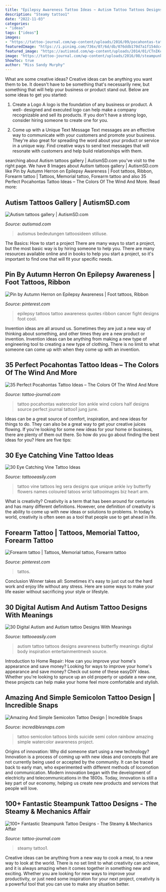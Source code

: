 ```yaml
---
title: "Epilepsy Awareness Tattoo Ideas ~ Autism Tattoo Tattoos Designs Awareness Butterfly Meanings Digital Body Inspiration Entertainmentmesh Source"
description: "Steamy tattoo1"
date: "2022-11-03"
categories:
- "ideas"
tags: ["ideas"]
images:
- "https://tattoo-journal.com/wp-content/uploads/2016/09/pocahontas-tattoo1.jpg"
featuredImage: "https://i.pinimg.com/736x/07/6d/db/076ddb170d7a1f154dc44af30538103c--epilepsy-tattoo-cancer-tattoos.jpg"
featured_image: "https://autismsd.com/wp-content/uploads/2014/01/CTnIKc3.jpg"
image: "https://tattoo-journal.com/wp-content/uploads/2016/08/steampunk-tattoo1-1.jpg"
ShowToc: true
author: "Miss Sandy Murphy"
---
```



What are some creative ideas?
Creative ideas can be anything you want them to be. It doesn't have to be something that's necessarily new, but something that will help your business or product stand out. Below are some ideas to get you started:
1. Create a Logo
A logo is the foundation of any business or product. A well- designed and executed logo can help make a company recognizable and sell its products. If you don't have a strong logo, consider hiring someone to create one for you.

2. Come up with a Unique Text Message
Text messages are an effective way to communicate with your customers and promote your business. They're also great for spreading the word about your product or service in a unique way. Find creative ways to send text messages that will resonate with customers and help build relationships with them.


	

		
searching about Autism tattoos gallery | AutismSD.com you've visit to the right page. We have 8 Images about Autism tattoos gallery | AutismSD.com like Pin by Autumn Herron on Epilepsy Awareness | Foot tattoos, Ribbon, Forearm tattoo | Tattoos, Memorial tattoo, Forearm tattoo and also 35 Perfect Pocahontas Tattoo Ideas – The Colors Of The Wind And More. Read more:
		
    
## Autism Tattoos Gallery | AutismSD.com

<img loading=lazy src="https://autismsd.com/wp-content/uploads/2014/01/CTnIKc3.jpg" onerror="this.onerror=null;this.src='https://tse4.mm.bing.net/th?id=OIP.Cc08nWzd8MlSbJv0bjrWbAHaHa&amp;pid=15.1';" alt="Autism tattoos gallery | AutismSD.com">

_Source: autismsd.com_

>autismus bedeutungen tattoosideen stiliuse. 

	

The Basics: How to start a project
There are many ways to start a project, but the most basic way is by hiring someone to help you. There are many resources available online and in books to help you start a project, so it's important to find one that will fit your specific needs.

    
## Pin By Autumn Herron On Epilepsy Awareness | Foot Tattoos, Ribbon

<img loading=lazy src="https://i.pinimg.com/736x/07/6d/db/076ddb170d7a1f154dc44af30538103c--epilepsy-tattoo-cancer-tattoos.jpg" onerror="this.onerror=null;this.src='https://tse3.mm.bing.net/th?id=OIP.ypWoioD7NewKRHbIWz1uDAHaOw&amp;pid=15.1';" alt="Pin by Autumn Herron on Epilepsy Awareness | Foot tattoos, Ribbon">

_Source: pinterest.com_

>epilepsy tattoos tattoo awareness quotes ribbon cancer fight designs foot cool. 

	

Invention ideas are all around us. Sometimes they are just a new way of thinking about something, and other times they are a new product or invention. Invention ideas can be anything from making a new type of engineering tool to creating a new type of clothing. There is no limit to what someone can come up with when they come up with an invention.

    
## 35 Perfect Pocahontas Tattoo Ideas – The Colors Of The Wind And More

<img loading=lazy src="https://tattoo-journal.com/wp-content/uploads/2016/09/pocahontas-tattoo1.jpg" onerror="this.onerror=null;this.src='https://tse1.mm.bing.net/th?id=OIP.ClE1X63SP2X7xM4rCh21xQHaHa&amp;pid=15.1';" alt="35 Perfect Pocahontas Tattoo Ideas – The Colors Of The Wind And More">

_Source: tattoo-journal.com_

>tattoo pocahontas watercolor lion ankle wind colors half designs source perfect journal tattoo1 jung june. 

	

Ideas can be a great source of comfort, inspiration, and new ideas for things to do. They can also be a great way to get your creative juices flowing. If you're looking for some new ideas for your home or business, there are plenty of them out there. So how do you go about finding the best ideas for you? Here are five tips: 

    
## 30 Eye Catching Vine Tattoo Ideas

<img loading=lazy src="http://www.tattooeasily.com/wp-content/uploads/2013/07/Vine-tattoo-29.jpg" onerror="this.onerror=null;this.src='https://tse2.mm.bing.net/th?id=OIP.DnOqaZ5s6cD0d0bn9w28AgHaJ7&amp;pid=15.1';" alt="30 Eye Catching Vine Tattoo Ideas">

_Source: tattooeasily.com_

>tattoo vine tattoos leg sera designs que unique ankle ivy butterfly flowers names coloured tatoos wrist tattooimages biz heart arm. 

	

What is creativity?
Creativity is a term that has been around for centuries and has many different definitions. However, one definition of creativity is the ability to come up with new ideas or solutions to problems. In today’s world, creativity is often seen as a tool that people use to get ahead in life.

    
## Forearm Tattoo | Tattoos, Memorial Tattoo, Forearm Tattoo

<img loading=lazy src="https://i.pinimg.com/736x/c2/51/1c/c2511ca3bd89c1d9bbc39f128466b526.jpg" onerror="this.onerror=null;this.src='https://tse4.mm.bing.net/th?id=OIP._lINXEu36nK9Jx4TVpq_iAHaPp&amp;pid=15.1';" alt="Forearm tattoo | Tattoos, Memorial tattoo, Forearm tattoo">

_Source: pinterest.com_

>tattos. 

	

Conclusion
Winner takes all: Sometimes it's easy to just cut out the hard work and enjoy life without any stress. Here are some ways to make your life easier without sacrificing your style or lifestyle.

    
## 30 Digital Autism And Autism Tattoo Designs With Meanings

<img loading=lazy src="http://www.tattooeasily.com/wp-content/uploads/2013/06/1122.jpg" onerror="this.onerror=null;this.src='https://tse3.mm.bing.net/th?id=OIP.iJMgF8eVW1qxrRhtrnez2QHaIW&amp;pid=15.1';" alt="30 Digital Autism and Autism tattoo Designs With Meanings">

_Source: tattooeasily.com_

>autism tattoo tattoos designs awareness butterfly meanings digital body inspiration entertainmentmesh source. 

	

Introduction to Home Repair: How can you improve your home's appearance and save money?
Looking for ways to improve your home's appearance and save money? Check out some of these easyDIY ideas. Whether you're looking to spruce up an old property or update a new one, these projects can help make your home feel more comfortable and stylish.

    
## Amazing And Simple Semicolon Tattoo Design | Incredible Snaps

<img loading=lazy src="http://www.incrediblesnaps.com/wp-content/uploads/2016/06/semicolon-tattoo-28.jpg" onerror="this.onerror=null;this.src='https://tse4.mm.bing.net/th?id=OIP.ZVemJ_g1j4qMBRrbLbAUbgHaJ4&amp;pid=15.1';" alt="Amazing And Simple Semicolon Tattoo Design | Incredible Snaps">

_Source: incrediblesnaps.com_

>tattoo semicolon tattoos birds suicide semi colon rainbow amazing simple watercolor awareness project. 

	

Origins of innovation: Why did someone start using a new technology?
Innovation is a process of coming up with new ideas and concepts that are not currently being used or accepted by the community. It can be traced back to early man, who experimented with different methods of locomotion and communication. Modern innovation began with the development of electricity and telecommunications in the 1800s. Today, innovation is still a key part of our economy, helping us create new products and services that people will love.

    
## 100+ Fantastic Steampunk Tattoo Designs - The Steamy &amp; Mechanics Affair

<img loading=lazy src="https://tattoo-journal.com/wp-content/uploads/2016/08/steampunk-tattoo1-1.jpg" onerror="this.onerror=null;this.src='https://tse3.mm.bing.net/th?id=OIP.GuL5Yb1VQ6Xf1im-tQyYDAHaHa&amp;pid=15.1';" alt="100+ Fantastic Steampunk Tattoo Designs - The Steamy &amp; Mechanics Affair">

_Source: tattoo-journal.com_

>steamy tattoo1. 

	

Creative ideas can be anything from a new way to cook a meal, to a new way to look at the world. There is no set limit to what creativity can achieve, and it is always amazing when it comes together in something new and exciting. Whether you are looking for new ways to improve your productivity, or just need some inspiration for your next project, creativity is a powerful tool that you can use to make any situation better.

